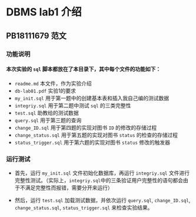 # DBMS lab1 介绍
## PB18111679 范文


### 功能说明
#### 本次实验的 `sql` 脚本都放在了本目录下，其中每个文件的功能如下：

* `readme.md` 本文件，作为实验介绍
* `db-lab01.pdf` 实验1的要求
* `my_init.sql` 用于第一题中的创建基本表和插入我自己编的测试数据
* `integriy.sql` 用于第二题中测试 `sql` 的三类完整性
* `test.sql` 助教给的测试数据
* `query.sql` 用于第三题的查询
* `change_ID.sql` 用于第四题的实现对图书 `ID` 的修改的存储过程
* `change_status.sql` 用于第五题的实现对图书 `status` 的检查的存储过程
* `status_trigger.sql` 用于第六题的实现对图书 `status` 修改的触发器

### 运行测试

* 首先，运行 `my_init.sql` 文件初始化数据库，再运行 `integriy.sql` 文件进行完整性测试。（实际上，`integriy.sql`中的三条验证用户完整性的语句都会由于不满足完整性而报错，需要分开来运行）

* 然后，运行 `test.sql` 加载测试数据，并依次运行 `query.sql`, `change_ID.sql`, `change_status.sql`, `status_trigger.sql` 来检查实验结果。
